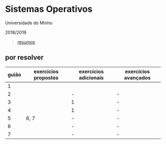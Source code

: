 # Sistemas Operativos
Universidade do Minho

2018/2019

> [resumos](https://luiscvnha.github.io/pages/so/so.html)

## por resolver
guião | exercícios propostos | exercícios adicionais | exercícios avançados
---|---|---|---
1 | | |
2 | | - | -
3 | | 1 | -
4 | | 1 | -
5 | 6, 7 | - | -
6 | | - | -
7 | | - | -
